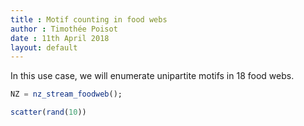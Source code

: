 ```yaml
---
title : Motif counting in food webs
author : Timothée Poisot
date : 11th April 2018
layout: default
---
```





In this use case, we will enumerate unipartite motifs in 
18 food webs.

````julia
NZ = nz_stream_foodweb();
````



````julia
scatter(rand(10))
````



<div id="deb2a600-a434-4184-8b9c-490305be8596" style="width:576px;height:384px;"></div>
<script>
PLOT = document.getElementById('deb2a600-a434-4184-8b9c-490305be8596');
Plotly.plot(PLOT, [{"showlegend":true,"mode":"markers","xaxis":"x1","colorbar":{"title":""},"marker":{"symbol":"circle","color":["rgba(0, 154, 250, 1.000)","rgba(0, 154, 250, 1.000)","rgba(0, 154, 250, 1.000)","rgba(0, 154, 250, 1.000)","rgba(0, 154, 250, 1.000)","rgba(0, 154, 250, 1.000)","rgba(0, 154, 250, 1.000)","rgba(0, 154, 250, 1.000)","rgba(0, 154, 250, 1.000)","rgba(0, 154, 250, 1.000)"],"line":{"color":["rgba(0, 0, 0, 1.000)","rgba(0, 0, 0, 1.000)","rgba(0, 0, 0, 1.000)","rgba(0, 0, 0, 1.000)","rgba(0, 0, 0, 1.000)","rgba(0, 0, 0, 1.000)","rgba(0, 0, 0, 1.000)","rgba(0, 0, 0, 1.000)","rgba(0, 0, 0, 1.000)","rgba(0, 0, 0, 1.000)"],"width":1},"size":8},"y":[0.9274205819103605,0.5722752330049439,0.1746284556521267,0.12246777316369184,0.9607449820026952,0.4573022697138245,0.6217740977273372,0.5695492634290764,0.09349911590989035,0.818840480198648],"type":"scatter","name":"y1","yaxis":"y1","x":[1,2,3,4,5,6,7,8,9,10]}], {"showlegend":true,"paper_bgcolor":"rgba(255, 255, 255, 1.000)","xaxis1":{"showticklabels":true,"gridwidth":0.5,"tickvals":[2.0,4.0,6.0,8.0,10.0],"visible":true,"ticks":"inside","range":[0.73,10.27],"domain":[0.05313137941090697,0.9931649168853892],"tickmode":"array","linecolor":"rgba(0, 0, 0, 1.000)","showgrid":true,"title":"","mirror":false,"tickangle":0,"showline":true,"gridcolor":"rgba(0, 0, 0, 0.100)","titlefont":{"color":"rgba(0, 0, 0, 1.000)","family":"sans-serif","size":15},"tickcolor":"rgb(0, 0, 0)","ticktext":["2","4","6","8","10"],"zeroline":false,"type":"-","tickfont":{"color":"rgba(0, 0, 0, 1.000)","family":"sans-serif","size":11},"zerolinecolor":"rgba(0, 0, 0, 1.000)","anchor":"y1"},"annotations":[],"height":384,"margin":{"l":0,"b":20,"r":0,"t":20},"plot_bgcolor":"rgba(255, 255, 255, 1.000)","yaxis1":{"showticklabels":true,"gridwidth":0.5,"tickvals":[0.2,0.4,0.6000000000000001,0.8],"visible":true,"ticks":"inside","range":[0.06748173992710621,0.9867623579854794],"domain":[0.0391878098571012,0.989747375328084],"tickmode":"array","linecolor":"rgba(0, 0, 0, 1.000)","showgrid":true,"title":"","mirror":false,"tickangle":0,"showline":true,"gridcolor":"rgba(0, 0, 0, 0.100)","titlefont":{"color":"rgba(0, 0, 0, 1.000)","family":"sans-serif","size":15},"tickcolor":"rgb(0, 0, 0)","ticktext":["0.2","0.4","0.6","0.8"],"zeroline":false,"type":"-","tickfont":{"color":"rgba(0, 0, 0, 1.000)","family":"sans-serif","size":11},"zerolinecolor":"rgba(0, 0, 0, 1.000)","anchor":"x1"},"legend":{"bordercolor":"rgba(0, 0, 0, 1.000)","bgcolor":"rgba(255, 255, 255, 1.000)","font":{"color":"rgba(0, 0, 0, 1.000)","family":"sans-serif","size":11},"y":1.0,"x":1.0},"width":576});
</script>

